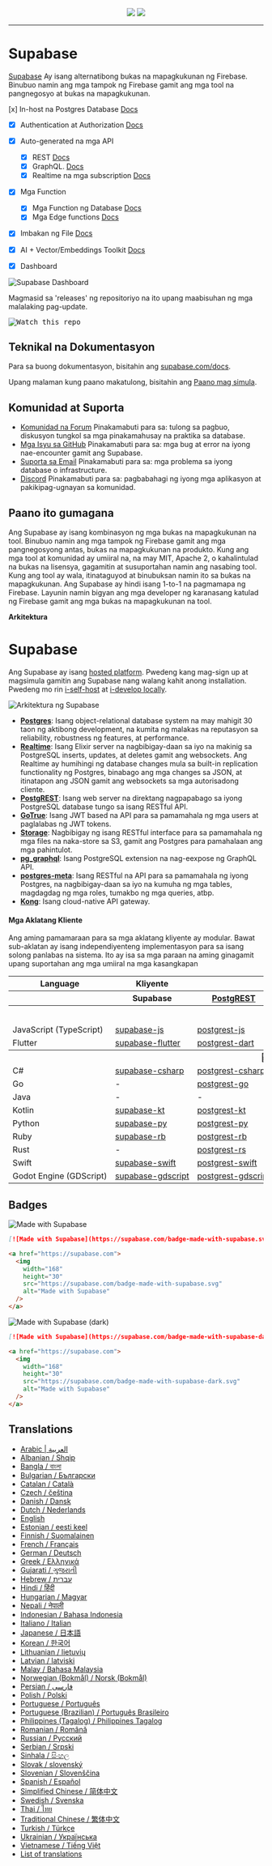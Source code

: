 <p align="center">
<img src="https://user-images.githubusercontent.com/8291514/213727234-cda046d6-28c6-491a-b284-b86c5cede25d.png#gh-light-mode-only">
<img src="https://user-images.githubusercontent.com/8291514/213727225-56186826-bee8-43b5-9b15-86e839d89393.png#gh-dark-mode-only">
</p>

---

# Supabase

[Supabase](https://supabase.com) Ay isang alternatibong bukas na mapagkukunan ng Firebase. Binubuo namin ang mga tampok ng Firebase gamit ang mga tool na pangnegosyo at bukas na mapagkukunan.

[x] In-host na Postgres Database [Docs](https://supabase.com/docs/guides/database)
- [x] Authentication at Authorization [Docs](https://supabase.com/docs/guides/auth)
- [x] Auto-generated na mga API
  - [x] REST [Docs](https://supabase.com/docs/guides/api)
  - [x] GraphQL. [Docs](https://supabase.com/docs/guides/graphql)
  - [x] Realtime na mga subscription [Docs](https://supabase.com/docs/guides/realtime)
- [x] Mga Function
  - [x] Mga Function ng Database [Docs](https://supabase.com/docs/guides/database/functions)
  - [x] Mga Edge functions [Docs](https://supabase.com/docs/guides/functions)
- [x] Imbakan ng File [Docs](https://supabase.com/docs/guides/storage)
- [x] AI + Vector/Embeddings Toolkit [Docs](https://supabase.com/docs/guides/ai)
- [x] Dashboard


![Supabase Dashboard](https://raw.githubusercontent.com/supabase/supabase/master/apps/www/public/images/github/supabase-dashboard.png)

Magmasid sa 'releases' ng repositoriyo na ito upang maabisuhan ng mga malalaking pag-update.

<kbd><img src="https://raw.githubusercontent.com/supabase/supabase/d5f7f413ab356dc1a92075cb3cee4e40a957d5b1/web/static/watch-repo.gif" alt="Watch this repo"/></kbd>

## Teknikal na Dokumentasyon

Para sa buong dokumentasyon, bisitahin ang [supabase.com/docs](https://supabase.com/docs).

Upang malaman kung paano makatulong, bisitahin ang [Paano mag simula](./DEVELOPERS.md).


## Komunidad at Suporta

- [Komunidad na Forum](https://github.com/supabase/supabase/discussions) Pinakamabuti para sa: tulong sa pagbuo, diskusyon tungkol sa mga pinakamahusay na praktika sa database.
- [Mga Isyu sa GitHub](https://github.com/supabase/supabase/issues) Pinakamabuti para sa: mga bug at error na iyong nae-encounter gamit ang Supabase.
- [Suporta sa Email](https://supabase.com/docs/support#business-support) Pinakamabuti para sa: mga problema sa iyong database o infrastructure.
- [Discord](https://discord.supabase.com) Pinakamabuti para sa: pagbabahagi ng iyong mga aplikasyon at pakikipag-ugnayan sa komunidad.


## Paano ito gumagana 

Ang Supabase ay isang kombinasyon ng mga bukas na mapagkukunan na tool. Binubuo namin ang mga tampok ng Firebase gamit ang mga pangnegosyong antas, bukas na mapagkukunan na produkto. Kung ang mga tool at komunidad ay umiiral na, na may MIT, Apache 2, o kahalintulad na bukas na lisensya, gagamitin at susuportahan namin ang nasabing tool. Kung ang tool ay wala, itinataguyod at binubuksan namin ito sa bukas na mapagkukunan. Ang Supabase ay hindi isang 1-to-1 na pagmamapa ng Firebase. Layunin namin bigyan ang mga developer ng karanasang katulad ng Firebase gamit ang mga bukas na mapagkukunan na tool.

**Arkitektura**

# Supabase

Ang Supabase ay isang [hosted platform](https://supabase.com/dashboard). Pwedeng kang mag-sign up at magsimula gamitin ang Supabase nang walang kahit anong installation. Pwedeng mo rin [i-self-host](https://supabase.com/docs/guides/hosting/overview) at [i-develop locally](https://supabase.com/docs/guides/local-development).

![Arkitektura ng Supabase](https://github.com/supabase/supabase/blob/master/apps/docs/public/img/supabase-architecture.png)

- [**Postgres**](https://www.postgresql.org/): Isang object-relational database system na may mahigit 30 taon ng aktibong development, na kumita ng malakas na reputasyon sa reliability, robustness ng features, at performance.
- [**Realtime**](https://github.com/supabase/realtime): Isang Elixir server na nagbibigay-daan sa iyo na makinig sa PostgreSQL inserts, updates, at deletes gamit ang websockets. Ang Realtime ay humihingi ng database changes mula sa built-in replication functionality ng Postgres, binabago ang mga changes sa JSON, at itinatapon ang JSON gamit ang websockets sa mga autorisadong cliente.
- [**PostgREST**](http://postgrest.org/): Isang web server na direktang nagpapabago sa iyong PostgreSQL database tungo sa isang RESTful API.
- [**GoTrue**](https://github.com/supabase/gotrue): Isang JWT based na API para sa pamamahala ng mga users at paglalabas ng JWT tokens.
- [**Storage**](https://github.com/supabase/storage-api): Nagbibigay ng isang RESTful interface para sa pamamahala ng mga files na naka-store sa S3, gamit ang Postgres para pamahalaan ang mga pahintulot.
- [**pg_graphql**](http://github.com/supabase/pg_graphql/): Isang PostgreSQL extension na nag-eexpose ng GraphQL API.
- [**postgres-meta**](https://github.com/supabase/postgres-meta): Isang RESTful na API para sa pamamahala ng iyong Postgres, na nagbibigay-daan sa iyo na kumuha ng mga tables, magdagdag ng mga roles, tumakbo ng mga queries, atbp.
- [**Kong**](https://github.com/Kong/kong): Isang cloud-native API gateway.


#### Mga Aklatang Kliente

Ang aming pamamaraan para sa mga aklatang kliyente ay modular. Bawat sub-aklatan ay isang independiyenteng implementasyon para sa isang solong panlabas na sistema. Ito ay isa sa mga paraan na aming ginagamit upang suportahan ang mga umiiral na mga kasangkapan

<table style="table-layout:fixed; white-space: nowrap;">
  <tr>
    <th>Language</th>
    <th>Kliyente</th>
    <th colspan="5">Feature-Clients (bundled in Supabase client)</th>
  </tr>
  <!-- notranslate -->
  <tr>
    <th></th>
    <th>Supabase</th>
    <th><a href="https://github.com/postgrest/postgrest" target="_blank" rel="noopener noreferrer">PostgREST</a></th>
    <th><a href="https://github.com/supabase/gotrue" target="_blank" rel="noopener noreferrer">GoTrue</a></th>
    <th><a href="https://github.com/supabase/realtime" target="_blank" rel="noopener noreferrer">Realtime</a></th>
    <th><a href="https://github.com/supabase/storage-api" target="_blank" rel="noopener noreferrer">Storage</a></th>
    <th>Functions</th>
  </tr>
  <!-- TEMPLATE FOR NEW ROW -->
  <!-- START ROW
  <tr>
    <td>lang</td>
    <td><a href="https://github.com/supabase-community/supabase-lang" target="_blank" rel="noopener noreferrer">supabase-lang</a></td>
    <td><a href="https://github.com/supabase-community/postgrest-lang" target="_blank" rel="noopener noreferrer">postgrest-lang</a></td>
    <td><a href="https://github.com/supabase-community/gotrue-lang" target="_blank" rel="noopener noreferrer">gotrue-lang</a></td>
    <td><a href="https://github.com/supabase-community/realtime-lang" target="_blank" rel="noopener noreferrer">realtime-lang</a></td>
    <td><a href="https://github.com/supabase-community/storage-lang" target="_blank" rel="noopener noreferrer">storage-lang</a></td>
  </tr>
  END ROW -->
  <!-- /notranslate -->
  <th colspan="7">⚡️ Official ⚡️</th>
  <!-- notranslate -->
  <tr>
    <td>JavaScript (TypeScript)</td>
    <td><a href="https://github.com/supabase/supabase-js" target="_blank" rel="noopener noreferrer">supabase-js</a></td>
    <td><a href="https://github.com/supabase/postgrest-js" target="_blank" rel="noopener noreferrer">postgrest-js</a></td>
    <td><a href="https://github.com/supabase/gotrue-js" target="_blank" rel="noopener noreferrer">gotrue-js</a></td>
    <td><a href="https://github.com/supabase/realtime-js" target="_blank" rel="noopener noreferrer">realtime-js</a></td>
    <td><a href="https://github.com/supabase/storage-js" target="_blank" rel="noopener noreferrer">storage-js</a></td>
    <td><a href="https://github.com/supabase/functions-js" target="_blank" rel="noopener noreferrer">functions-js</a></td>
  </tr>
    <tr>
    <td>Flutter</td>
    <td><a href="https://github.com/supabase/supabase-flutter" target="_blank" rel="noopener noreferrer">supabase-flutter</a></td>
    <td><a href="https://github.com/supabase/postgrest-dart" target="_blank" rel="noopener noreferrer">postgrest-dart</a></td>
    <td><a href="https://github.com/supabase/gotrue-dart" target="_blank" rel="noopener noreferrer">gotrue-dart</a></td>
    <td><a href="https://github.com/supabase/realtime-dart" target="_blank" rel="noopener noreferrer">realtime-dart</a></td>
    <td><a href="https://github.com/supabase/storage-dart" target="_blank" rel="noopener noreferrer">storage-dart</a></td>
    <td><a href="https://github.com/supabase/functions-dart" target="_blank" rel="noopener noreferrer">functions-dart</a></td>
  </tr>
  <!-- /notranslate -->
  <th colspan="7">💚 Community  💚</th>
  <!-- notranslate -->
  <tr>
    <td>C#</td>
    <td><a href="https://github.com/supabase-community/supabase-csharp" target="_blank" rel="noopener noreferrer">supabase-csharp</a></td>
    <td><a href="https://github.com/supabase-community/postgrest-csharp" target="_blank" rel="noopener noreferrer">postgrest-csharp</a></td>
    <td><a href="https://github.com/supabase-community/gotrue-csharp" target="_blank" rel="noopener noreferrer">gotrue-csharp</a></td>
    <td><a href="https://github.com/supabase-community/realtime-csharp" target="_blank" rel="noopener noreferrer">realtime-csharp</a></td>
    <td><a href="https://github.com/supabase-community/storage-csharp" target="_blank" rel="noopener noreferrer">storage-csharp</a></td>
    <td><a href="https://github.com/supabase-community/functions-csharp" target="_blank" rel="noopener noreferrer">functions-csharp</a></td>
  </tr>
  <tr>
    <td>Go</td>
    <td>-</td>
    <td><a href="https://github.com/supabase-community/postgrest-go" target="_blank" rel="noopener noreferrer">postgrest-go</a></td>
    <td><a href="https://github.com/supabase-community/gotrue-go" target="_blank" rel="noopener noreferrer">gotrue-go</a></td>
    <td>-</td>
    <td><a href="https://github.com/supabase-community/storage-go" target="_blank" rel="noopener noreferrer">storage-go</a></td>
    <td><a href="https://github.com/supabase-community/functions-go" target="_blank" rel="noopener noreferrer">functions-go</a></td>
  </tr>
  <tr>
    <td>Java</td>
    <td>-</td>
    <td>-</td>
    <td><a href="https://github.com/supabase-community/gotrue-java" target="_blank" rel="noopener noreferrer">gotrue-java</a></td>
    <td>-</td>
    <td><a href="https://github.com/supabase-community/storage-java" target="_blank" rel="noopener noreferrer">storage-java</a></td>
    <td>-</td>
  </tr>
  <tr>
    <td>Kotlin</td>
    <td><a href="https://github.com/supabase-community/supabase-kt" target="_blank" rel="noopener noreferrer">supabase-kt</a></td>
    <td><a href="https://github.com/supabase-community/supabase-kt/tree/master/Postgrest" target="_blank" rel="noopener noreferrer">postgrest-kt</a></td>
    <td><a href="https://github.com/supabase-community/supabase-kt/tree/master/GoTrue" target="_blank" rel="noopener noreferrer">gotrue-kt</a></td>
    <td><a href="https://github.com/supabase-community/supabase-kt/tree/master/Realtime" target="_blank" rel="noopener noreferrer">realtime-kt</a></td>
    <td><a href="https://github.com/supabase-community/supabase-kt/tree/master/Storage" target="_blank" rel="noopener noreferrer">storage-kt</a></td>
    <td><a href="https://github.com/supabase-community/supabase-kt/tree/master/Functions" target="_blank" rel="noopener noreferrer">functions-kt</a></td>
  </tr>
  <tr>
    <td>Python</td>
    <td><a href="https://github.com/supabase-community/supabase-py" target="_blank" rel="noopener noreferrer">supabase-py</a></td>
    <td><a href="https://github.com/supabase-community/postgrest-py" target="_blank" rel="noopener noreferrer">postgrest-py</a></td>
    <td><a href="https://github.com/supabase-community/gotrue-py" target="_blank" rel="noopener noreferrer">gotrue-py</a></td>
    <td><a href="https://github.com/supabase-community/realtime-py" target="_blank" rel="noopener noreferrer">realtime-py</a></td>
    <td><a href="https://github.com/supabase-community/storage-py" target="_blank" rel="noopener noreferrer">storage-py</a></td>
    <td><a href="https://github.com/supabase-community/functions-py" target="_blank" rel="noopener noreferrer">functions-py</a></td>
  </tr>
  <tr>
    <td>Ruby</td>
    <td><a href="https://github.com/supabase-community/supabase-rb" target="_blank" rel="noopener noreferrer">supabase-rb</a></td>
    <td><a href="https://github.com/supabase-community/postgrest-rb" target="_blank" rel="noopener noreferrer">postgrest-rb</a></td>
    <td>-</td>
    <td>-</td>
    <td>-</td>
    <td>-</td>
  </tr>
  <tr>
    <td>Rust</td>
    <td>-</td>
    <td><a href="https://github.com/supabase-community/postgrest-rs" target="_blank" rel="noopener noreferrer">postgrest-rs</a></td>
    <td>-</td>
    <td>-</td>
    <td>-</td>
    <td>-</td>
  </tr>
  <tr>
    <td>Swift</td>
    <td><a href="https://github.com/supabase-community/supabase-swift" target="_blank" rel="noopener noreferrer">supabase-swift</a></td>
    <td><a href="https://github.com/supabase-community/postgrest-swift" target="_blank" rel="noopener noreferrer">postgrest-swift</a></td>
    <td><a href="https://github.com/supabase-community/gotrue-swift" target="_blank" rel="noopener noreferrer">gotrue-swift</a></td>
    <td><a href="https://github.com/supabase-community/realtime-swift" target="_blank" rel="noopener noreferrer">realtime-swift</a></td>
    <td><a href="https://github.com/supabase-community/storage-swift" target="_blank" rel="noopener noreferrer">storage-swift</a></td>
    <td><a href="https://github.com/supabase-community/functions-swift" target="_blank" rel="noopener noreferrer">functions-swift</a></td>
  </tr>
  <tr>
    <td>Godot Engine (GDScript)</td>
    <td><a href="https://github.com/supabase-community/godot-engine.supabase" target="_blank" rel="noopener noreferrer">supabase-gdscript</a></td>
    <td><a href="https://github.com/supabase-community/postgrest-gdscript" target="_blank" rel="noopener noreferrer">postgrest-gdscript</a></td>
    <td><a href="https://github.com/supabase-community/gotrue-gdscript" target="_blank" rel="noopener noreferrer">gotrue-gdscript</a></td>
    <td><a href="https://github.com/supabase-community/realtime-gdscript" target="_blank" rel="noopener noreferrer">realtime-gdscript</a></td>
    <td><a href="https://github.com/supabase-community/storage-gdscript" target="_blank" rel="noopener noreferrer">storage-gdscript</a></td>
    <td><a href="https://github.com/supabase-community/functions-gdscript" target="_blank" rel="noopener noreferrer">functions-gdscript</a></td>
  </tr>
  <!-- /notranslate -->
</table>

<!--- Remove this list if you're translating to another language, it's hard to keep updated across multiple files-->
<!--- Keep only the link to the list of translation files-->

## Badges

![Made with Supabase](./apps/www/public/badge-made-with-supabase.svg)

```md
[![Made with Supabase](https://supabase.com/badge-made-with-supabase.svg)](https://supabase.com)
```

```html
<a href="https://supabase.com">
  <img
    width="168"
    height="30"
    src="https://supabase.com/badge-made-with-supabase.svg"
    alt="Made with Supabase"
  />
</a>
```

![Made with Supabase (dark)](./apps/www/public/badge-made-with-supabase-dark.svg)

```md
[![Made with Supabase](https://supabase.com/badge-made-with-supabase-dark.svg)](https://supabase.com)
```

```html
<a href="https://supabase.com">
  <img
    width="168"
    height="30"
    src="https://supabase.com/badge-made-with-supabase-dark.svg"
    alt="Made with Supabase"
  />
</a>
```

## Translations

- [Arabic | العربية](/i18n/README.ar.md)
- [Albanian / Shqip](/i18n/README.sq.md)
- [Bangla / বাংলা](/i18n/README.bn.md)
- [Bulgarian / Български](/i18n/README.bg.md)
- [Catalan / Català](/i18n/README.ca.md)
- [Czech / čeština](/i18n/README.cs.md)
- [Danish / Dansk](/i18n/README.da.md)
- [Dutch / Nederlands](/i18n/README.nl.md)
- [English](https://github.com/supabase/supabase)
- [Estonian / eesti keel](/i18n/README.et.md)
- [Finnish / Suomalainen](/i18n/README.fi.md)
- [French / Français](/i18n/README.fr.md)
- [German / Deutsch](/i18n/README.de.md)
- [Greek / Ελληνικά](/i18n/README.el.md)
- [Gujarati / ગુજરાતી](/i18n/README.gu.md)
- [Hebrew / עברית](/i18n/README.he.md)
- [Hindi / हिंदी](/i18n/README.hi.md)
- [Hungarian / Magyar](/i18n/README.hu.md)
- [Nepali / नेपाली](/i18n/README.ne.md)
- [Indonesian / Bahasa Indonesia](/i18n/README.id.md)
- [Italiano / Italian](/i18n/README.it.md)
- [Japanese / 日本語](/i18n/README.jp.md)
- [Korean / 한국어](/i18n/README.ko.md)
- [Lithuanian / lietuvių](/i18n/README.lt.md)
- [Latvian / latviski](/i18n/README.lv.md)
- [Malay / Bahasa Malaysia](/i18n/README.ms.md)
- [Norwegian (Bokmål) / Norsk (Bokmål)](/i18n/README.nb.md)
- [Persian / فارسی](/i18n/README.fa.md)
- [Polish / Polski](/i18n/README.pl.md)
- [Portuguese / Português](/i18n/README.pt.md)
- [Portuguese (Brazilian) / Português Brasileiro](/i18n/README.pt-br.md)
- [Philippines (Tagalog) / Philippines Tagalog](/i18n/README.ph.md)
- [Romanian / Română](/i18n/README.ro.md)
- [Russian / Pусский](/i18n/README.ru.md)
- [Serbian / Srpski](/i18n/README.sr.md)
- [Sinhala / සිංහල](/i18n/README.si.md)
- [Slovak / slovenský](/i18n/README.sk.md)
- [Slovenian / Slovenščina](/i18n/README.sl.md)
- [Spanish / Español](/i18n/README.es.md)
- [Simplified Chinese / 简体中文](/i18n/README.zh-cn.md)
- [Swedish / Svenska](/i18n/README.sv.md)
- [Thai / ไทย](/i18n/README.th.md)
- [Traditional Chinese / 繁体中文](/i18n/README.zh-tw.md)
- [Turkish / Türkçe](/i18n/README.tr.md)
- [Ukrainian / Українська](/i18n/README.uk.md)
- [Vietnamese / Tiếng Việt](/i18n/README.vi-vn.md)
- [List of translations](/i18n/languages.md) <!--- Keep only this -->
